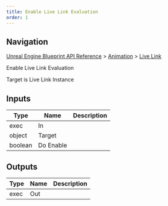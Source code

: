 ```yaml
---
title: Enable Live Link Evaluation
order: 1
---
```

## Navigation

[Unreal Engine Blueprint API Reference](https://dev.epicgames.com/documentation/en-us/unreal-engine/BlueprintAPI) > [Animation](https://dev.epicgames.com/documentation/en-us/unreal-engine/BlueprintAPI/Animation) > [Live Link](https://dev.epicgames.com/documentation/en-us/unreal-engine/BlueprintAPI/Animation/LiveLink)

Enable Live Link Evaluation

Target is Live Link Instance

## Inputs

| Type | Name | Description |
| --- | --- | --- |
| exec | In |  |
| object | Target |  |
| boolean | Do Enable |  |

## Outputs

| Type | Name | Description |
| --- | --- | --- |
| exec | Out |  |

